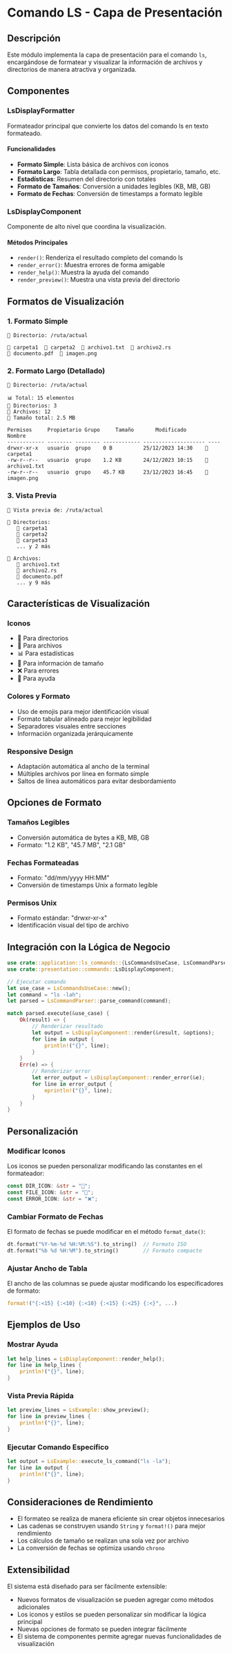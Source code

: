 # Comando LS - Capa de Presentación

## Descripción

Este módulo implementa la capa de presentación para el comando `ls`, encargándose de formatear y visualizar la información de archivos y directorios de manera atractiva y organizada.

## Componentes

### LsDisplayFormatter

Formateador principal que convierte los datos del comando ls en texto formateado.

#### Funcionalidades

- **Formato Simple**: Lista básica de archivos con iconos
- **Formato Largo**: Tabla detallada con permisos, propietario, tamaño, etc.
- **Estadísticas**: Resumen del directorio con totales
- **Formato de Tamaños**: Conversión a unidades legibles (KB, MB, GB)
- **Formato de Fechas**: Conversión de timestamps a formato legible

### LsDisplayComponent

Componente de alto nivel que coordina la visualización.

#### Métodos Principales

- `render()`: Renderiza el resultado completo del comando ls
- `render_error()`: Muestra errores de forma amigable
- `render_help()`: Muestra la ayuda del comando
- `render_preview()`: Muestra una vista previa del directorio

## Formatos de Visualización

### 1. Formato Simple

```
📁 Directorio: /ruta/actual

📁 carpeta1  📁 carpeta2  📄 archivo1.txt  📄 archivo2.rs
📄 documento.pdf  📄 imagen.png
```

### 2. Formato Largo (Detallado)

```
📁 Directorio: /ruta/actual

📊 Total: 15 elementos
📁 Directorios: 3
📄 Archivos: 12
💾 Tamaño total: 2.5 MB

Permisos     Propietario Grupo     Tamaño       Modificado           Nombre
------------ -------- -------- ------------ -------------------- ----
drwxr-xr-x   usuario  grupo    0 B          25/12/2023 14:30    📁 carpeta1
-rw-r--r--   usuario  grupo    1.2 KB       24/12/2023 10:15    📄 archivo1.txt
-rw-r--r--   usuario  grupo    45.7 KB      23/12/2023 16:45    📄 imagen.png
```

### 3. Vista Previa

```
📁 Vista previa de: /ruta/actual

📁 Directorios:
   📁 carpeta1
   📁 carpeta2
   📁 carpeta3
   ... y 2 más

📄 Archivos:
   📄 archivo1.txt
   📄 archivo2.rs
   📄 documento.pdf
   ... y 9 más
```

## Características de Visualización

### Iconos
- 📁 Para directorios
- 📄 Para archivos
- 📊 Para estadísticas
- 💾 Para información de tamaño
- ❌ Para errores
- 📖 Para ayuda

### Colores y Formato
- Uso de emojis para mejor identificación visual
- Formato tabular alineado para mejor legibilidad
- Separadores visuales entre secciones
- Información organizada jerárquicamente

### Responsive Design
- Adaptación automática al ancho de la terminal
- Múltiples archivos por línea en formato simple
- Saltos de línea automáticos para evitar desbordamiento

## Opciones de Formato

### Tamaños Legibles
- Conversión automática de bytes a KB, MB, GB
- Formato: "1.2 KB", "45.7 MB", "2.1 GB"

### Fechas Formateadas
- Formato: "dd/mm/yyyy HH:MM"
- Conversión de timestamps Unix a formato legible

### Permisos Unix
- Formato estándar: "drwxr-xr-x"
- Identificación visual del tipo de archivo

## Integración con la Lógica de Negocio

```rust
use crate::application::ls_commands::{LsCommandsUseCase, LsCommandParser};
use crate::presentation::commands::LsDisplayComponent;

// Ejecutar comando
let use_case = LsCommandsUseCase::new();
let command = "ls -lah";
let parsed = LsCommandParser::parse_command(command);

match parsed.execute(&use_case) {
    Ok(result) => {
        // Renderizar resultado
        let output = LsDisplayComponent::render(&result, &options);
        for line in output {
            println!("{}", line);
        }
    }
    Err(e) => {
        // Renderizar error
        let error_output = LsDisplayComponent::render_error(&e);
        for line in error_output {
            eprintln!("{}", line);
        }
    }
}
```

## Personalización

### Modificar Iconos
Los iconos se pueden personalizar modificando las constantes en el formateador:

```rust
const DIR_ICON: &str = "📁";
const FILE_ICON: &str = "📄";
const ERROR_ICON: &str = "❌";
```

### Cambiar Formato de Fechas
El formato de fechas se puede modificar en el método `format_date()`:

```rust
dt.format("%Y-%m-%d %H:%M:%S").to_string()  // Formato ISO
dt.format("%b %d %H:%M").to_string()        // Formato compacto
```

### Ajustar Ancho de Tabla
El ancho de las columnas se puede ajustar modificando los especificadores de formato:

```rust
format!("{:<15} {:<10} {:<10} {:<15} {:<25} {:<}", ...)
```

## Ejemplos de Uso

### Mostrar Ayuda
```rust
let help_lines = LsDisplayComponent::render_help();
for line in help_lines {
    println!("{}", line);
}
```

### Vista Previa Rápida
```rust
let preview_lines = LsExample::show_preview();
for line in preview_lines {
    println!("{}", line);
}
```

### Ejecutar Comando Específico
```rust
let output = LsExample::execute_ls_command("ls -la");
for line in output {
    println!("{}", line);
}
```

## Consideraciones de Rendimiento

- El formateo se realiza de manera eficiente sin crear objetos innecesarios
- Las cadenas se construyen usando `String` y `format!()` para mejor rendimiento
- Los cálculos de tamaño se realizan una sola vez por archivo
- La conversión de fechas se optimiza usando `chrono`

## Extensibilidad

El sistema está diseñado para ser fácilmente extensible:

- Nuevos formatos de visualización se pueden agregar como métodos adicionales
- Los iconos y estilos se pueden personalizar sin modificar la lógica principal
- Nuevas opciones de formato se pueden integrar fácilmente
- El sistema de componentes permite agregar nuevas funcionalidades de visualización
